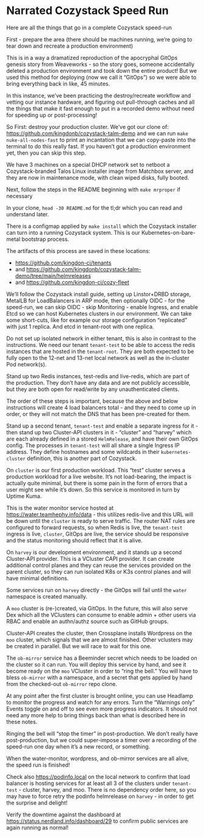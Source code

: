# Narrated Cozystack Speed Run

Here are all the things that go in a complete Cozystack speed-run

First - prepare the area (there should be machines running, we’re going to tear down and recreate a production environment)

This is in a way a dramatized reproduction of the apocryphal GitOps genesis story from Weaveworks - so the story goes, someone accidentally deleted a production environment and took down the entire product! But we used this method for deploying (now we call it “GitOps”) so we were able to bring everything back in like, 45 minutes.

In this instance, we’ve been practicing the destroy/recreate workflow and vetting our instance hardware, and figuring out pull-through caches and all the things that make it fast enough to put in a recorded demo without need for speeding up or post-processing!

So First: destroy your production cluster. We’ve got our clone of: https://github.com/kingdonb/cozystack-talm-demo and we can run `make nuke-all-nodes-fast` to print an incantation that we can copy-paste into the terminal to do this really fast. If you haven’t got a production environment yet, then you can skip this step.

We have 3 machines on a special DHCP network set to netboot a Cozystack-branded Talos Linux installer image from Matchbox server, and they are now in maintenance mode, with clean wiped disks, fully booted.

Next, follow the steps in the README beginning with `make mrproper` if necessary

In your clone, `head -30 README.md` for the tl;dr which you can read and understand later.

There is a configmap applied by `make install` which the Cozystack installer can turn into a running Cozystack system. This is our Kubernetes-on-bare-metal bootstrap process.

The artifacts of this process are saved in these locations:
* https://github.com/kingdon-ci/tenants
* and https://github.com/kingdonb/cozystack-talm-demo/tree/main/helmreleases
* and https://github.com/kingdon-ci/cozy-fleet

We’ll follow the Cozystack install guide, setting up Linstor+DRBD storage, MetalLB for LoadBalancers in ARP mode, then optionally OIDC - for the speed-run, we can skip OIDC - skip Monitoring - enable Ingress, and enable Etcd so we can host Kubernetes clusters in our environment. We can take some short-cuts, like for example our storage configuration “replicated” with just 1 replica. And etcd in tenant-root with one replica.

Do not set up isolated network in either tenant, this is also in contrast to the instructions. We need our tenant `tenant-test` to be able to access the redis instances that are hosted in the `tenant-root`. They are both expected to be fully open to the 12-net and 13-net local network as well as the in-cluster Pod network(s).

Stand up two Redis instances, test-redis and live-redis, which are part of the production. They don’t have any data and are not publicly accessible, but they are both open for read/write by any unauthenticated clients.

The order of these steps is important, because the above and below instructions will create 4 load balancers total - and they need to come up in order, or they will not match the DNS that has been pre-created for them.

Stand up a second tenant, `tenant-test` and enable a separate ingress for it - then stand up two Cluster-API clusters in it - “cluster” and “harvey” which are each already defined in a stored `HelmRelease`, and have their own GitOps config. The processes in `tenant-test` will all share a single Ingress IP address. They define hostnames and some wildcards in their `kubernetes-cluster` definition, this is another part of Cozystack.

On `cluster` is our first production workload. This “test” cluster serves a production workload for a live website. It’s not load-bearing, the impact is actually quite minimal, but there is some pain in the form of errors that a user might see while it’s down. So this service is monitored in turn by Uptime Kuma.

This is the water monitor service hosted at https://water.teamhephy.info/data - this utilizes redis-live and this URL will be down until the `cluster` is ready to serve traffic. The router NAT rules are configured to forward requests, so when Redis is live, the `tenant-test` ingress is live, `cluster`, GitOps are live, the service should be responsive and the status monitoring should reflect that it is alive.

On `harvey` is our development environment, and it stands up a second Cluster-API provider. This is a VCluster CAPI provider. It can create additional control planes and they can reuse the services provided on the parent cluster, so they can run isolated K8s or K3s control planes and will have minimal definitions.

Some services run on `harvey` directly - the GitOps will fail until the `water` namespace is created manually.

A `moo` cluster is (re-)created, via GitOps. In the future, this will also serve Dex which all the VClusters can consume to enable admin + other users via RBAC and enable an authn/authz source such as GitHub groups.

Cluster-API creates the cluster, then Crossplane installs Wordpress on the `moo` cluster, which signals that we are almost finished. Other vclusters may be created in parallel. But we will race to wait for this one.

The `ob-mirror` service has a Beeminder secret which needs to be loaded on the cluster so it can run. You will deploy this service by hand, and see it become ready on the `moo` VCluster in order to “ring the bell.” You will have to bless `ob-mirror` with a namespace, and a secret that gets applied by hand from the checked-out `ob-mirror` repo clone.

At any point after the first cluster is brought online, you can use Headlamp to monitor the progress and watch for any errors. Turn the “Warnings only” Events toggle on and off to see even more progress indicators. It should not need any more help to bring things back than what is described here in these notes.

Ringing the bell will “stop the timer” in post-production. We don’t really have post-production, but we could super-impose a timer over a recording of the speed-run one day when it’s a new record, or something.

When the water-monitor, wordpress, and ob-mirror services are all alive, the speed run is finished!

Check also https://podinfo.local on the local network to confirm that load balancer is hosting services for at least all 3 of the clusters under `tenant-test` - cluster, harvey, and moo. There is no dependency order here, so you may have to force retry the podinfo helmrelease on `harvey` - in order to get the surprise and delight!

Verify the downtime against the dashboard at https://status.nerdland.info/dashboard/29 to confirm public services are again running as normal!
